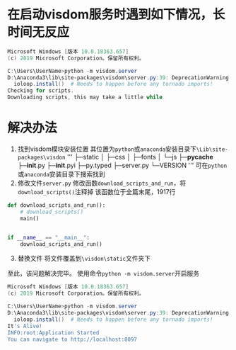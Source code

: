 # 在启动visdom服务时遇到如下情况，长时间无反应
```powershell
Microsoft Windows [版本 10.0.18363.657]
(c) 2019 Microsoft Corporation。保留所有权利。

C:\Users\UserName>python -m visdom.server
D:\Anaconda3\lib\site-packages\visdom\server.py:39: DeprecationWarning: zmq.eventloop.ioloop is deprecated in pyzmq 17. pyzmq now works with default tornado and asyncio eventloops.
  ioloop.install()  # Needs to happen before any tornado imports!
Checking for scripts.
Downloading scripts, this may take a little while
```
# 解决办法

 1. 找到visdom模块安装位置
 	其位置为`python`或`anaconda`安装目录下`\Lib\site-packages\visdon`
  '''
  ├─static
│  ├─css
│  ├─fonts
│  └─js
├─__pycache__
├─__init__.py
├─__init__.pyi
├─py.typed
├─server.py
└─VERSION
  '''
 	可在`python`或`anaconda`安装目录下搜索找到
 2. 修改文件`server.py`
 修改函数`download_scripts_and_run`，将`download_scripts()`注释掉
 该函数位于全篇末尾，1917行


```python
def download_scripts_and_run():
    # download_scripts()
    main()


if __name__ == "__main__":
    download_scripts_and_run()
```

 3. 替换文件
    将文件覆盖到`\visdon\static`文件夹下






至此，该问题解决完毕。
使用命令`python -m visdom.server`开启服务

```powershell
Microsoft Windows [版本 10.0.18363.657]
(c) 2019 Microsoft Corporation。保留所有权利。

C:\Users\UserName>python -m visdom.server
D:\Anaconda3\lib\site-packages\visdom\server.py:39: DeprecationWarning: zmq.eventloop.ioloop is deprecated in pyzmq 17. pyzmq now works with default tornado and asyncio eventloops.
  ioloop.install()  # Needs to happen before any tornado imports!
It's Alive!
INFO:root:Application Started
You can navigate to http://localhost:8097
```

